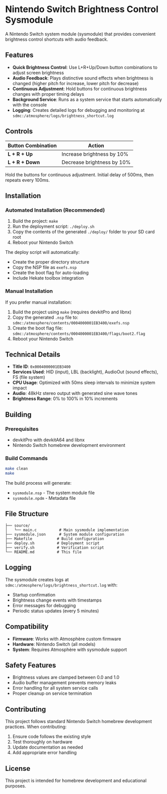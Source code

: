 # Nintendo Switch Brightness Control Sysmodule

A Nintendo Switch system module (sysmodule) that provides convenient brightness control shortcuts with audio feedback.

## Features

-   **Quick Brightness Control**: Use L+R+Up/Down button combinations to adjust screen brightness
-   **Audio Feedback**: Plays distinctive sound effects when brightness is changed (higher pitch for increase, lower pitch for decrease)
-   **Continuous Adjustment**: Hold buttons for continuous brightness changes with proper timing delays
-   **Background Service**: Runs as a system service that starts automatically with the console
-   **Logging**: Creates detailed logs for debugging and monitoring at `sdmc:/atmosphere/logs/brightness_shortcut.log`

## Controls

| Button Combination | Action                     |
| ------------------ | -------------------------- |
| **L + R + Up**     | Increase brightness by 10% |
| **L + R + Down**   | Decrease brightness by 10% |

Hold the buttons for continuous adjustment. Initial delay of 500ms, then repeats every 100ms.

## Installation

### Automated Installation (Recommended)

1. Build the project: `make`
2. Run the deployment script: `./deploy.sh`
3. Copy the contents of the generated `./deploy/` folder to your SD card root
4. Reboot your Nintendo Switch

The deploy script will automatically:

-   Create the proper directory structure
-   Copy the NSP file as `exefs.nsp`
-   Create the boot flag for auto-loading
-   Include Hekate toolbox integration

### Manual Installation

If you prefer manual installation:

1. Build the project using `make` (requires devkitPro and libnx)
2. Copy the generated `.nsp` file to: `sdmc:/atmosphere/contents/0004000001EB3400/exefs.nsp`
3. Create the boot flag file: `sdmc:/atmosphere/contents/0004000001EB3400/flags/boot2.flag`
4. Reboot your Nintendo Switch

## Technical Details

-   **Title ID**: `0x0004000001EB3400`
-   **Services Used**: HID (input), LBL (backlight), AudioOut (sound effects), FS (file system)
-   **CPU Usage**: Optimized with 50ms sleep intervals to minimize system impact
-   **Audio**: 48kHz stereo output with generated sine wave tones
-   **Brightness Range**: 0% to 100% in 10% increments

## Building

### Prerequisites

-   devkitPro with devkitA64 and libnx
-   Nintendo Switch homebrew development environment

### Build Commands

```bash
make clean
make
```

The build process will generate:

-   `sysmodule.nsp` - The system module file
-   `sysmodule.npdm` - Metadata file

## File Structure

```
├── source/
│   └── main.c          # Main sysmodule implementation
├── sysmodule.json      # System module configuration
├── Makefile           # Build configuration
├── deploy.sh          # Deployment script
├── verify.sh          # Verification script
└── README.md          # This file
```

## Logging

The sysmodule creates logs at `sdmc:/atmosphere/logs/brightness_shortcut.log` with:

-   Startup confirmation
-   Brightness change events with timestamps
-   Error messages for debugging
-   Periodic status updates (every 5 minutes)

## Compatibility

-   **Firmware**: Works with Atmosphère custom firmware
-   **Hardware**: Nintendo Switch (all models)
-   **System**: Requires Atmosphère with sysmodule support

## Safety Features

-   Brightness values are clamped between 0.0 and 1.0
-   Audio buffer management prevents memory leaks
-   Error handling for all system service calls
-   Proper cleanup on service termination

## Contributing

This project follows standard Nintendo Switch homebrew development practices. When contributing:

1. Ensure code follows the existing style
2. Test thoroughly on hardware
3. Update documentation as needed
4. Add appropriate error handling

## License

This project is intended for homebrew development and educational purposes.
